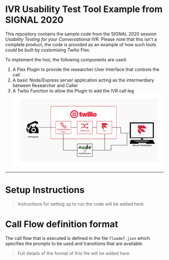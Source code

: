 # IVR Usability Test Tool Example from SIGNAL 2020

This repository contains the sample code from the SIGNAL 2020 session *Usability Testing for your Conversational IVR*.  Please note that this isn't a complete product, the code is provided as an example of how such tools *could* be built by customising Twilio Flex.

To implement the tool, the following components are used:

1. A Flex Plugin to provide the researcher User Interface that controls the call
2. A basic Node/Express server application acting as the intermerdiary between Researcher and Caller
3. A Twilio Function to allow the Plugin to add the IVR call leg
![Architecture diagram](./docs/architecture_1.png)

___

# Setup Instructions
> Instructions for setting up to run the code will be added here.

# Call Flow definition format
The call flow that is executed is defined in the file `flowdef.json` which specifies the prompts to be used and transitions that are available. 

> Full details of the format of this file will be added here.